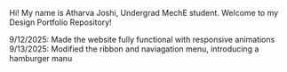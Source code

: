 Hi! My name is Atharva Joshi, Undergrad MechE student. 
Welcome to my Design Portfolio Repository!

9/12/2025: Made the website fully functional with responsive animations
9/13/2025: Modified the ribbon and naviagation menu, introducing a hamburger manu
